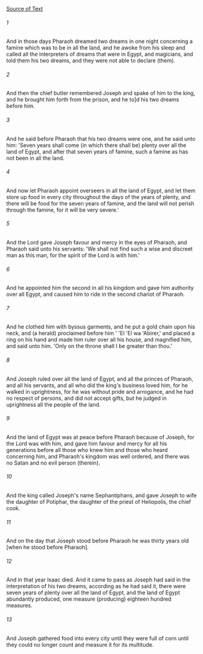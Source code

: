 [Source of Text](https://github.com/scrollmapper/bible_databases_deuterocanonical)

###### 1
And in those days Pharaoh dreamed two dreams in one night concerning a famine which was to be in all the land, and he awoke from his sleep and called all the interpreters of dreams that were in Egypt, and magicians, and told them his two dreams, and they were not able to declare (them).

###### 2
And then the chief butler remembered Joseph and spake of him to the king, and he brought him forth from the prison, and he to]d his two dreams before him.

###### 3
And he said before Pharaoh that his two dreams were one, and he said unto him: 'Seven years shall come (in which there shall be) plenty over all the land of Egypt, and after that seven years of famine, such a famine as has not been in all the land.

###### 4
And now let Pharaoh appoint overseers in all the land of Egypt, and let them store up food in every city throughout the days of the years of plenty, and there will be food for the seven years of famine, and the land will not perish through the famine, for it will be very severe.'

###### 5
And the Lord gave Joseph favour and mercy in the eyes of Pharaoh, and Pharaoh said unto his servants: 'We shall not find such a wise and discreet man as this man, for the spirit of the Lord is with him.'

###### 6
And he appointed him the second in all his kingdom and gave him authority over all Egypt, and caused him to ride in the second chariot of Pharaoh.

###### 7
And he clothed him with byssus garments, and he put a gold chain upon his neck, and (a herald) proclaimed before him ' 'El 'El wa 'Abirer,' and placed a ring on his hand and made him ruler over all his house, and magnified him, and said unto him. 'Only on the throne shall I be greater than thou.'

###### 8
And Joseph ruled over all the land of Egypt, and all the princes of Pharaoh, and all his servants, and all who did the king's business loved him, for he walked in uprightness, for he was without pride and arrogance, and he had no respect of persons, and did not accept gifts, but he judged in uprightness all the people of the land.

###### 9
And the land of Egypt was at peace before Pharaoh because of Joseph, for the Lord was with him, and gave him favour and mercy for all his generations before all those who knew him and those who heard concerning him, and Pharaoh's kingdom was well ordered, and there was no Satan and no evil person (therein).

###### 10
And the king called Joseph's name Sephantiphans, and gave Joseph to wife the daughter of Potiphar, the daughter of the priest of Heliopolis, the chief cook.

###### 11
And on the day that Joseph stood before Pharaoh he was thirty years old [when he stood before Pharaoh].

###### 12
And in that year Isaac died. And it came to pass as Joseph had said in the interpretation of his two dreams, according as he had said it, there were seven years of plenty over all the land of Egypt, and the land of Egypt abundantly produced, one measure (producing) eighteen hundred measures.

###### 13
And Joseph gathered food into every city until they were full of corn until they could no longer count and measure it for its multitude.